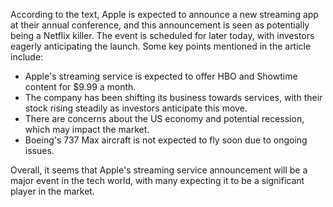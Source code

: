 According to the text, Apple is expected to announce a new streaming app at their annual conference, and this announcement is seen as potentially being a Netflix killer. The event is scheduled for later today, with investors eagerly anticipating the launch. Some key points mentioned in the article include:

* Apple's streaming service is expected to offer HBO and Showtime content for $9.99 a month.
* The company has been shifting its business towards services, with their stock rising steadily as investors anticipate this move.
* There are concerns about the US economy and potential recession, which may impact the market.
* Boeing's 737 Max aircraft is not expected to fly soon due to ongoing issues.

Overall, it seems that Apple's streaming service announcement will be a major event in the tech world, with many expecting it to be a significant player in the market.